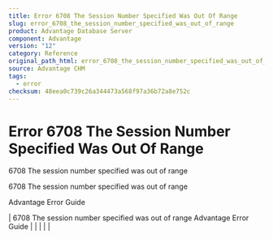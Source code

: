 ```yaml
---
title: Error 6708 The Session Number Specified Was Out Of Range
slug: error_6708_the_session_number_specified_was_out_of_range
product: Advantage Database Server
component: Advantage
version: "12"
category: Reference
original_path_html: error_6708_the_session_number_specified_was_out_of_range.htm
source: Advantage CHM
tags:
  - error
checksum: 48eea0c739c26a344473a568f97a36b72a8e752c
---
```


# Error 6708 The Session Number Specified Was Out Of Range

6708 The session number specified was out of range

6708 The session number specified was out of range

Advantage Error Guide

| 6708 The session number specified was out of range  Advantage Error Guide |  |  |  |  |
